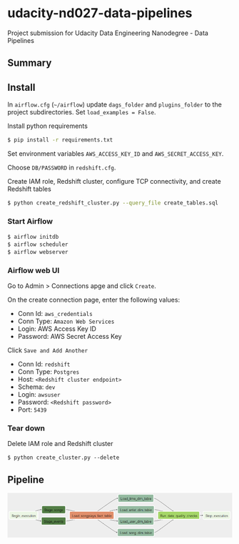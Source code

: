 # udacity-nd027-data-pipelines

Project submission for Udacity Data Engineering Nanodegree - Data Pipelines

## Summary

## Install

In `airflow.cfg` (`~/airflow`) update `dags_folder` and `plugins_folder` to the project subdirectories. Set `load_examples = False`.

Install python requirements
```bash
$ pip install -r requirements.txt
```

Set environment variables `AWS_ACCESS_KEY_ID` and `AWS_SECRET_ACCESS_KEY`.

Choose `DB/PASSWORD` in `redshift.cfg`.

Create IAM role, Redshift cluster, configure TCP connectivity, and create Redshift tables
```bash
$ python create_redshift_cluster.py --query_file create_tables.sql
```

### Start Airflow

```bash
$ airflow initdb
$ airflow scheduler
$ airflow webserver
```

### Airflow web UI

Go to Admin > Connections apge and click `Create`.

On the create connection page, enter the following values:

* Conn Id: `aws_credentials`
* Conn Type: `Amazon Web Services`
* Login: AWS Access Key ID
* Password: AWS Secret Access Key

Click `Save and Add Another`

* Conn Id: `redshift`
* Conn Type: `Postgres`
* Host: `<Redshift cluster endpoint>`
* Schema: `dev`
* Login: `awsuser`
* Password: `<Redshift password>`
* Port: `5439`

### Tear down

Delete IAM role and Redshift cluster

```
$ python create_cluster.py --delete
```

## Pipeline

![DAG graph](img/dag-graph.png)
